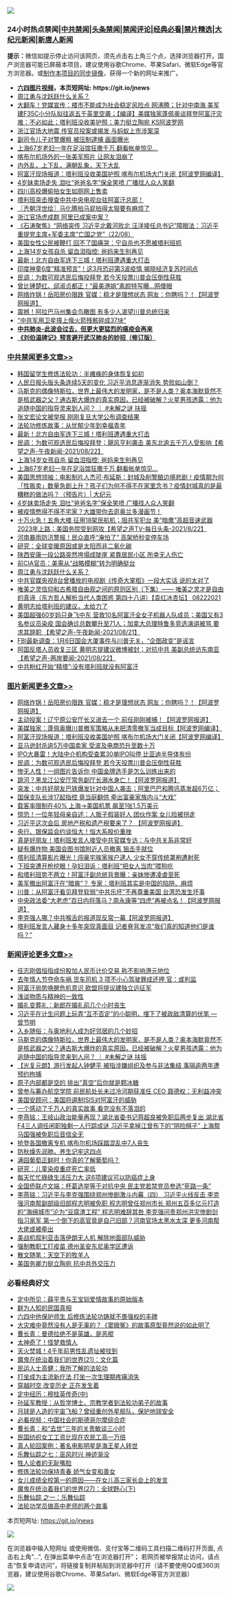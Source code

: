 ![](https://raw.githubusercontent.com/fqnews/bnews/master/64photo/fqnews-qr.jpg)

<div id="tt">
<h3>24小时热点禁闻|<a href="#%E4%B8%AD%E5%85%B1%E7%A6%81%E9%97%BB%E6%9B%B4%E5%A4%9A%E6%96%87%E7%AB%A0">中共禁闻</a>|<a href="#%E5%9B%BE%E7%89%87%E6%96%B0%E9%97%BB%E6%9B%B4%E5%A4%9A%E6%96%87%E7%AB%A0">头条禁闻</a>|<a href="#%E6%96%B0%E9%97%BB%E8%AF%84%E8%AE%BA%E6%9B%B4%E5%A4%9A%E6%96%87%E7%AB%A0">禁闻评论|<a href="#%E5%BF%85%E7%9C%8B%E7%BB%8F%E5%85%B8%E5%A5%BD%E6%96%87">经典必看|<a href="/video.md#%E7%A6%81%E7%89%87%E7%B2%BE%E9%80%89">禁片精选</a>|<a href="https://github.com/fqnews/djy/blob/master/gb/nf1351518.md#1">大纪元新闻</a>|<a href="https://github.com/fqnews/ntdtv/blob/master/gb/prog204.md#1">新唐人新闻</a></h3>
<div><b>提示：</b>微信如提示停止访问该网页，须先点击右上角三个点，选择浏览器打开。国产浏览器可能已屏蔽本项目，建议使用谷歌Chrome、苹果Safari、微软Edge等官方浏览器。或<a href="https://github.com/fqnews/bnews/blob/master/%E5%88%B6%E4%BD%9Cgit%E7%A6%81%E9%97%BB%E9%95%9C%E5%83%8F.md">制作本项目的同步镜像</a>，获得一个新的网址来推广。</div>
<ul>
<li><b><a href="http://d1.bdrive.tk/64.mp4" target="_blank">六四图片视频</a>，本页短网址: https://git.io/jnews</b></li>
<li><a href="/comments/20210822/1611199.md">周江勇与沈跃跃什么关系？</a></li>
<li><a href="/bannedvideo/20210823/1611335.md">大翻车！党媒宣传：楼市不能成为社会稳定风险点 网沸腾；针对中南海 美军建F35C小分队拟往返五千英里空袭；【编译】美媒独家蓬佩奥谈拜登阿富汗灾难：不必如此；塔利班没收美护照；美力挺立陶宛 KS阿波罗网</a></li>
<li><a href="/headline/20210822/1611264.md">浙江官场大地震 传官员投案或揭发 与蚂蚁上市涉案深</a></li>
<li><a href="/cnnews/hknews/20210823/1611390.md">副司令儿子对警爆粗 被压制逮捕 画面曝光</a></li>
<li><a href="/cbnews/20210823/1611466.md">上海67岁老妇一年在足浴馆狂撒千万 翻看帐单惊见…</a></li>
<li><a href="/cnnews/20210823/1611380.md">喀布尔机场外的一张美军照片 让网友泪崩了</a></li>
<li><a href="/ssgc/20210822/1611257.md">内外乱，上下乱，满朝乱象，天下大乱</a></li>
<li><a href="/topimagenews/20210823/1611372.md">阿富汗现场报道：塔利班没收美国护照 喀布尔机场大门关闭【阿波罗网编译】</a></li>
<li><a href="/cbnews/20210823/1611387.md">4岁妹卖场走失 泪吐“爸爸名字”保全笑喷 广播找人众人笑翻</a></li>
<li><a href="/headline/20210823/1611334.md">四川高校爆偷拍女生如厕网上售卖</a></li>
<li><a href="/bannedvideo/20210822/1611241.md">塔利班突击搜查中共中央电视台驻阿富汗总部！</a></li>
<li><a href="/ssgc/20210823/1611503.md">〖兲朝浮世绘〗马化腾拍马屁拍得太狠要有麻烦了</a></li>
<li><a href="/headline/20210822/1611275.md">浙江官场虎成群 阿里已成案中案？</a></li>
<li><a href="/bannedvideo/20210823/1611539.md">《石涛聚焦》“网络突传 习近平北戴河败北 汪洋接任总书记”障眼法：习近平重提党主席+军委主席“亡国之党”（22/08）</a></li>
<li><a href="/comments/20210823/1611298.md">美国女性公民被鞭打 回不了国痛哭：宁自杀也不愿被塔利班抓</a></li>
<li><a href="/cbnews/20210823/1611530.md">上海14岁女孩自杀 留血泪指控: 爸妈来生别再见</a></li>
<li><a href="/cbnews/20210823/1611581.md">最新！北方自由军连下三城！塔利班遭遇重大打击</a></li>
<li><a href="/funmedia/20210823/1611326.md">印度神童6度“精准预言”！这3月恐迎第3波疫情 揭晓经济复苏时间点</a></li>
<li><a href="/topimagenews/20210823/1611304.md">民调：为数可观选民后悔投拜登 若今天投票川普会压倒性获胜</a></li>
<li><a href="/yule/20210823/1611303.md">曾比锺楚红、邱淑贞都正！“最美港姐”素颜特写曝…网傻眼</a></li>
<li><a href="/topimagenews/20210823/1611626.md">网络炸锅！岳阳房价限跌 官媒：稳才是理想状态 网友：你瞎吗？！【阿波罗网报道】</a></li>
<li><a href="/cnnews/20210822/1611243.md">震撼！阿拉巴马州集会鸟瞰图 有多少人渴望川普总统归来</a></li>
<li><a href="/cnnews/20210823/1611482.md">“中共军用卫星撞上俄火箭残骸碎成37块”</a></li>
<li><b><a href="/comments/20200211/1275071.md" target="_blank">中共肺炎-此波会过去，但更大更猛烈的瘟疫会再来</a></b></li>
<li><b><a href="/comments/20200207/1272816.md" target="_blank">《刘伯温碑记》预言避开武汉肺炎的妙招（修订版）</a></b></li>
</ul>
</div>

<div class="catlist">
<h3><a href="/cbnews/" target="_blank">中共禁闻</a><span><a href="/cbnews/" target="_blank" rel="nofollow">更多文章>></a></span></h3>
<ul>
<li><a href="/cbnews/20210823/1611624.md" target="_blank">韩国留学生修炼法轮功：半瘫痪的身体恢复如初</a></li>
<li><a href="/cbnews/20210823/1611679.md" target="_blank">人民日报头版头条连续5天的变化 习近平消息逐渐消失 势败如山倒？</a></li>
<li><a href="/comments/20210823/1611669.md" target="_blank">马斯克的偶像特斯拉，世界上最伟大的发明家，是不是人类？奥本海默竟然不是核武器之父？通古斯大爆炸的真实原因，已经被破解？火星男孩透露：他为追随中国的指导灵来到人间？ ｜ #未解之谜 扶摇</a></li>
<li><a href="/cbnews/20210823/1611662.md" target="_blank">张文宏论文被举报 刚刚复旦大学公布调查结果</a></li>
<li><a href="/cbnews/20210823/1611598.md" target="_blank">法轮功修炼故事：从忧郁少年到幸福青年</a></li>
<li><a href="/cbnews/20210823/1611581.md" target="_blank">最新！北方自由军连下三城！塔利班遭遇重大打击</a></li>
<li><a href="/comments/20210823/1611549.md" target="_blank">民调：为数可观选民后悔投拜登；飓风亨利袭击 美东北逾五千万人受影响【希望之声-午夜新闻-2021/08/22】</a></li>
<li><a href="/cbnews/20210823/1611530.md" target="_blank">上海14岁女孩自杀 留血泪指控: 爸妈来生别再见</a></li>
<li><a href="/cbnews/20210823/1611466.md" target="_blank">上海67岁老妇一年在足浴馆狂撒千万 翻看帐单惊见…</a></li>
<li><a href="/cbnews/20210823/1611428.md" target="_blank">美国思想领袖：电影制片人杰可·布延斯：封城及削警酿边境悲剧！疫情期为何 「性贩卖」数量急剧上升？孩子们为何不得不在家里念书？疫情封城真的是最糟糕的做法吗？（预告片）| 大纪元</a></li>
<li><a href="/cbnews/20210823/1611387.md" target="_blank">4岁妹卖场走失 泪吐“爸爸名字”保全笑喷 广播找人众人笑翻</a></li>
<li><a href="/comments/20210823/1611374.md" target="_blank">被疫情憋得不得不宅家？大雄带你去逛奥兰多漫画节！</a></li>
<li><a href="/comments/20210823/1611370.md" target="_blank">十万火急！五角大楼 征用18架民航机；阻共军犯台 美“暗鹰”高超音速武器2023年上路；美国务院受到网攻【希望之声TV-每日头条-2021/8/22】</a></li>
<li><a href="/cbnews/20210823/1611352.md" target="_blank">河南暴雨防汛警报！民众直呼“淹怕了” 高架桥秒变停车场</a></li>
<li><a href="/cbnews/20210823/1611308.md" target="_blank">研究：全球变暖原因或是太阳而非二氧化碳</a></li>
<li><a href="/cbnews/20210823/1611302.md" target="_blank">陕西安康一段公路突然垮塌成陡崖 紧靠居民小区 所幸无人伤亡</a></li>
<li><a href="/cbnews/20210822/1611269.md" target="_blank">前CIA官员：美需从“战略模糊”转为明确挺台</a></li>
<li><a href="/comments/20210822/1611199.md" target="_blank">周江勇与沈跃跃什么关系？</a></li>
<li><a href="/cbnews/20210822/1611125.md" target="_blank">中共官媒央视8台曾播放的电视剧《传奇大掌柜》一段大实话 说的太对了</a></li>
<li><a href="/comments/20210822/1611110.md" target="_blank">唯美之灵信仰和古希腊自由观之间的原则区别（下集）—— 唯美之灵才是自由的真谛（东方哲人解析当代人类困惑  第四十八讲）【袁红冰杏坛】 08222021</a></li>
<li><a href="/cbnews/20210822/1611058.md" target="_blank">黄明志给塔利班的建议，太给力了</a></li>
<li><a href="/comments/20210822/1611050.md" target="_blank">美国超强60岁妈只身飞中东 营救10名阿富汗全女子机器人队成员；美国又有3名参议员染疫 国会确诊总数攀升至71人；加拿大总理特鲁多竞选演讲被骂 要求其辞职 【希望之声-午夜新闻-2021/08/21】</a></li>
<li><a href="/cbnews/20210822/1610843.md" target="_blank">FBI最新调查：1月6日国会大厦事件与川普无关，“企图政变”是谣言</a></li>
<li><a href="/comments/20210822/1611194.md" target="_blank">阿国反塔人员收复三区 黄明志提建议微博被封；对抗中共 美副总统访东南亚【希望之声-两岸要闻-2021/08/22】</a></li>
<li><a href="/cbnews/20210822/1611024.md" target="_blank">中共粉红开始“精塔”:没有塔利班就没有阿富汗</a></li>

</ul>
</div>
<div class="catlist">
<h3><a href="/topimagenews/" target="_blank">图片新闻</a><span><a href="/topimagenews/" target="_blank" rel="nofollow">更多文章>></a></span></h3>
<ul>
<li><a href="/topimagenews/20210823/1611626.md" target="_blank">网络炸锅！岳阳房价限跌 官媒：稳才是理想状态 网友：你瞎吗？！【阿波罗网报道】</a></li>
<li><a href="/topimagenews/20210823/1611570.md" target="_blank">主动投案！辽宁原公安厅长又进去一个 前任刚刚被捕！【阿波罗网报道】</a></li>
<li><a href="/topimagenews/20210823/1611464.md" target="_blank">美媒独家：蓬佩奥曝川普撤军策略从未把清零撤军当成目标【阿波罗网编译】</a></li>
<li><a href="/topimagenews/20210823/1611372.md" target="_blank">阿富汗现场报道：塔利班没收美国护照 喀布尔机场大门关闭【阿波罗网编译】</a></li>
<li><a href="/topimagenews/20210823/1611345.md" target="_blank">亚马逊封杀逾5万中国卖家 受波及电商恐升至数十万</a></li>
<li><a href="/topimagenews/20210823/1611344.md" target="_blank">IPO大暴雷！大陆中介机构受查累30单IPO叫停 比亚迪半导体有份</a></li>
<li><a href="/topimagenews/20210823/1611304.md" target="_blank">民调：为数可观选民后悔投拜登 若今天投票川普会压倒性获胜</a></li>
<li><a href="/topimagenews/20210822/1611175.md" target="_blank">惨无人性！一组图片告诉你 中国金牌选手是怎么训练出来的</a></li>
<li><a href="/topimagenews/20210822/1611004.md" target="_blank">跳河？黑龙江公安厅常务副厅长溺水身亡！【阿波罗网报道】</a></li>
<li><a href="/topimagenews/20210821/1610671.md" target="_blank">突发；中共好朋友巴铁爆发针对中国人袭击；阿里巴巴和腾讯蒸发超6万亿；</a></li>
<li><a href="/topimagenews/20210821/1610451.md" target="_blank">国保支队长涉17起指控 竟当庭翻供 牵出富豪家族内斗“大戏”</a></li>
<li><a href="/topimagenews/20210821/1610240.md" target="_blank">载客率限制在40% 上海→美国机票 飙至1张1.5万美元</a></li>
<li><a href="/topimagenews/20210821/1610219.md" target="_blank">惊恐！一位年轻母亲自述：人贩子假装好人 团伙作案 女儿险被拐走</a></li>
<li><a href="/topimagenews/20210820/1609800.md" target="_blank">习近平这次会后 房地产税和遗产税要来了？ 【阿波罗网报道】</a></li>
<li><a href="/topimagenews/20210820/1609738.md" target="_blank">央行、银保监会约谈恒大！恒大系股价重挫</a></li>
<li><a href="/topimagenews/20210820/1609710.md" target="_blank">真是好朋友！塔利班发言人接受中共官媒专访：与中共关系非常好</a></li>
<li><a href="/topimagenews/20210820/1609413.md" target="_blank">疑有爆炸物 美国会图书馆附近人员撤离 狙击手就位</a></li>
<li><a href="/topimagenews/20210819/1609059.md" target="_blank">塔利班清算影片曝光！闯豪宅挨家挨户逮人 少女不穿传统罩袍遭射死</a></li>
<li><a href="/topimagenews/20210819/1608817.md" target="_blank">下班突遭开枪挖眼！孕妇泪诉：塔利班“把女人当肉”喂狗吃</a></li>
<li><a href="/topimagenews/20210819/1608816.md" target="_blank">和塔利班势不两立！阿富汗副总统背景曝：亲妹惨遭凌虐至死</a></li>
<li><a href="/topimagenews/20210819/1608767.md" target="_blank">美军撤出阿富汗在“暗爽”？ 专家：塔利班其实是中国的陷阱、麻烦</a></li>
<li><a href="/topimagenews/20210819/1608756.md" target="_blank">川普：从阿富汗看见拜登软弱“中共乐坏”不再尊重美国 台湾恐发生坏事</a></li>
<li><a href="/topimagenews/20210818/1608471.md" target="_blank">中央政法委“大老虎”百日内将落马？周永康等“四虎”再被点名！【阿波罗网报道】</a></li>
<li><a href="/topimagenews/20210818/1608433.md" target="_blank">李克强人哪？中共喉舌的报道现反常一幕【阿波罗网报道】</a></li>
<li><a href="/topimagenews/20210818/1608412.md" target="_blank">塔利班发言人藏身十多年突现真面目 记者脊背发凉“我们真的知道他们是谁吗？”</a></li>

</ul>
</div>
<div class="catlist">
<h3><a href="/comments/" target="_blank">新闻评论</a><span><a href="/comments/" target="_blank" rel="nofollow">更多文章>></a></span></h3>
<ul>
<li><a href="/comments/20210823/1611733.md" target="_blank">任志刚倡恒指成份股加人民币计价交易 称不影响港元地位</a></li>
<li><a href="/comments/20210823/1611732.md" target="_blank">去年情人节夺命车祸 货车司机 3 项不小心驾驶罪成还押 官：或判监</a></li>
<li><a href="/comments/20210823/1611711.md" target="_blank">阿富汗局势唤醒危机意识 欧盟将提议建独立远征军</a></li>
<li><a href="/comments/20210823/1611687.md" target="_blank">浅谈物质与精神的一致性</a></li>
<li><a href="/comments/20210823/1611686.md" target="_blank">婚礼变葬礼：新郎在婚礼前几个小时丧生</a></li>
<li><a href="/comments/20210823/1611637.md" target="_blank">习近平在计生问题上玩弄“互不否定”的小聪明，埋下了被政敌清算的伏笔 — 曾节明</a></li>
<li><a href="/comments/20210823/1611673.md" target="_blank">入乡随俗：与奥地利人成为好邻居的几个妙招</a></li>
<li><a href="/comments/20210823/1611669.md" target="_blank">马斯克的偶像特斯拉，世界上最伟大的发明家，是不是人类？奥本海默竟然不是核武器之父？通古斯大爆炸的真实原因，已经被破解？火星男孩透露：他为追随中国的指导灵来到人间？ ｜ #未解之谜 扶摇</a></li>
<li><a href="/comments/20210823/1611663.md" target="_blank">【光复元朗】游行发起人钟健平 被指涉嫌组织及参与非法集结 事隔逾两年遭预约拘捕</a></li>
<li><a href="/comments/20210823/1611659.md" target="_blank">原子内部都是空的 排出“真空”后你就是颗冰糖</a></li>
<li><a href="/comments/20210823/1611627.md" target="_blank">曾参与筹办航空学院 前民航处长未过冷河期获准任 CEO 聂德权：无利益冲突</a></li>
<li><a href="/comments/20210823/1611612.md" target="_blank">美国安顾问：美国将遏制ISIS对阿富汗的威胁</a></li>
<li><a href="/comments/20210823/1611611.md" target="_blank">一个感动了千万人的真实故事 看完没有不落泪的</a></li>
<li><a href="/comments/20210823/1611592.md" target="_blank">李燕铭：王岐山政治能量再现？湖北省委书记蒋超良被免职后两步复出 湖北省F4三人调任闲职独剩一人行踪成谜 习近平拿掉江曾布下的“阴险棋子” 上海帮马国强被免职后音信全无</a></li>
<li><a href="/comments/20210823/1611586.md" target="_blank">抢登各国撤离专机 喀布尔机场踩踏混乱中7人丧生</a></li>
<li><a href="/comments/20210823/1611585.md" target="_blank">防秋燥先润肺，养生记牢这四点</a></li>
<li><a href="/comments/20210823/1611584.md" target="_blank">满园葡萄正鲜时！你真的了解葡萄吗？</a></li>
<li><a href="/comments/20210823/1611583.md" target="_blank">研究：儿童染疫重症死亡率低</a></li>
<li><a href="/comments/20210823/1611582.md" target="_blank">每天忙忙碌碌生活压力大 这6项建议可以防癌症上身</a></li>
<li><a href="/comments/20210823/1611577.md" target="_blank">全国侨联卢文端：杯葛选举等于对抗中央 民主党若禁党员参选“死路一条”</a></li>
<li><a href="/comments/20210823/1611576.md" target="_blank">李燕铭：习近平与李克强围绕郑州惨剧激斗内幕（四） 习近平火线反击 李克强河南帮副部级旧部程志明被免职 程志明曾任郑州市长 郑州五百多亿元打造的“海绵城市”沦为“豆腐渣工程” 程志明难辞其咎 李克强问责郑州洪灾惨剧剑指习家军 第一个倒下的高官竟是自己旧部？河南官场太黑水太深 更多河南帮大佬或被牵出</a></li>
<li><a href="/comments/20210823/1611575.md" target="_blank">美战机叙利亚击落伊朗无人机 解除地面部队威胁</a></li>
<li><a href="/comments/20210823/1611566.md" target="_blank">强制教职工打疫苗 德州圣安东尼奥学区遭诉</a></li>
<li><a href="/comments/20210823/1611565.md" target="_blank">散文随笔：天空下的牧羊人</a></li>
<li><a href="/comments/20210823/1611562.md" target="_blank">美国务卿力挺立陶宛 抗中共外交压力</a></li>

</ul>
</div>

<div class="catlist">
<h3>必看经典好文</h3>
<ul>
<li><a href="/comments/20200616/1345658.md" target="_blank">定中所见：薛平贵与王宝钏爱情故事的原始版本</a></li>
<li><a href="/comments/20200926/1403589.md" target="_blank">鲜为人知的民国真相</a></li>
<li><a href="/comments/20200926/1403542.md" target="_blank">六四中他保护师生 后修炼法轮功铸就不畏强权的丰碑</a></li>
<li><a href="/lifebaike/20210511/1544066.md" target="_blank">大灾难中竟然没有人是无辜的？《窦娥冤》的故事原型竟然说的如此明了</a></li>
<li><a href="/comments/20180726/727420.md" target="_blank">曹长青：曼德拉绝不是英雄，是恶棍</a></li>
<li><a href="/ccpdope/20200907/1392129.md" target="_blank">太神奇了！怪梦救情人</a></li>
<li><a href="/ccpdope/20181219/1049286.md" target="_blank">天火焚城！4千年前男性乱遗址被找到</a></li>
<li><a href="/comments/20180802/980476.md" target="_blank">魔鬼在统治着我们的世界(21)：文化篇</a></li>
<li><a href="/ccpdope/20200729/1369047.md" target="_blank">民运人士高健：我所了解的法轮功</a></li>
<li><a href="/cbnews/20210810/1603566.md" target="_blank">打坐成为主流新疗法 打坐一次生理期疼痛消失</a></li>
<li><a href="/comments/20200626/1259925.md" target="_blank">穿越时空 改变历史 正在发生着</a></li>
<li><a href="/tculture/xiulian/20151105/467870.md" target="_blank">定中经历：穆桂英传奇(中)</a></li>
<li><a href="/comments/20210629/1576797.md" target="_blank">孙延军教授：从哲学博士、宗教学者到法轮功弟子的故事</a></li>
<li><a href="/comments/20200712/1359456.md" target="_blank">月球是人造的宇宙飞船？曾经重创外星舰队，保护地球安全</a></li>
<li><a href="/comments/20200806/1375443.md" target="_blank">必看视频：中国社会的斯德哥尔摩综合症</a></li>
<li><a href="/comments/20050116/727099.md" target="_blank">曹长青：和“去世”三年的关贵敏谈三小时</a></li>
<li><a href="/lifebaike/20200515/1328783.md" target="_blank">民国纺织女工工资比现在农民工高一万倍</a></li>
<li><a href="/comments/20200523/1332915.md" target="_blank">真人轮回案例：著名电影明星是海王星人转世</a></li>
<li><a href="/tculture/20190101/792550.md" target="_blank">乐舞仙踪之七：巫风时兴 神迹渐没</a></li>
<li><a href="/comments/20200606/783250.md" target="_blank">牲人论者的无耻嘴脸</a></li>
<li><a href="/cbnews/20210720/1590052.md" target="_blank">修炼法轮功保持青春 娇气女变和善女</a></li>
<li><a href="/comments/20210801/1597741.md" target="_blank">女儿成绩全校第一的原因——在女儿高三家长会上的发言</a></li>
<li><a href="/comments/20181224/1052333.md" target="_blank">魔鬼在统治着我们的世界(27)：全球野心(下)</a></li>
<li><a href="/tculture/20170710/789533.md" target="_blank">乐舞仙踪 之一：乐舞仙踪</a></li>
<li><a href="/comments/20200629/1352533.md" target="_blank">法轮功学员做高中老师的两个故事</a></li>

</ul>
</div>

本页短网址: https://git.io/jnews

![](https://raw.githubusercontent.com/fqnews/bnews/master/64photo/fqnews-qr.jpg)

在浏览器中输入短网址 或使用微信、支付宝等二维码工具扫描二维码打开页面, 点击右上角"...", 在弹出菜单中点击“在浏览器打开”； 若网页被举报禁止访问，请点击“恢复申请访问”，将链接复制并粘贴到浏览器中打开（请不要使用QQ或360浏览器，建议使用谷歌Chrome、苹果Safari、微软Edge等官方浏览器）

![](https://raw.githubusercontent.com/fqnews/bnews/master/64photo/wx.jpg)
